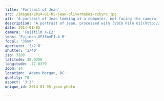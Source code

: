 ```yaml
---
title: 'Portrait of Jean'
src: /images/2014-01-05-jean-olivermakes-ccbync.jpg
alt: 'A portrait of Jean looking at a computer, not facing the camera.'
description: 'A portrait of Jean, processed with [VSCO Film 02](http://vsco.co/film) (Fuji Superia 1600).'
date: 2014-01-05
camera: 'Fujifilm X-E2'
lens: 'Fujinon XF35mmF1.4 R'
focal: '35mm'
aperture: 'f/2.8'
shutter: '1/40'
iso: 3200
latitude: 38.9256
longitude: -77.0379
zoom: 14
location: 'Adams Morgan, DC'
quality: 70
aspect: '3:2'
unique_id: 2014-01-05:jean-photo

---
```


